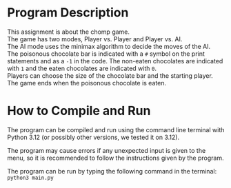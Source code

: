 # Program Description

This assignment is about the chomp game.  
The game has two modes, Player vs. Player and Player vs. AI.  
The AI mode uses the minimax algorithm to decide the moves of the AI.  
The poisonous chocolate bar is indicated with a `#` symbol on the print statements and as a `-1` in the code. The non-eaten chocolates are indicated with `1` and the eaten chocolates are indicated with `0`.  
Players can choose the size of the chocolate bar and the starting player.  
The game ends when the poisonous chocolate is eaten.

# How to Compile and Run

The program can be compiled and run using the command line terminal with Python 3.12 (or possibly other versions, we tested it on 3.12).

The program may cause errors if any unexpected input is given to the menu, so it is recommended to follow the instructions given by the program.

The program can be run by typing the following command in the terminal:  
`python3 main.py`

